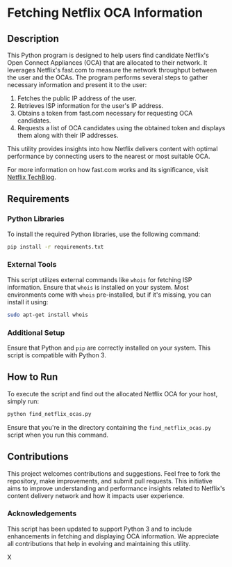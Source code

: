 # Fetching Netflix OCA Information

## Description
This Python program is designed to help users find candidate Netflix's Open Connect Appliances (OCA) that are allocated to their network. It leverages Netflix's fast.com to measure the network throughput between the user and the OCAs. The program performs several steps to gather necessary information and present it to the user:

1. Fetches the public IP address of the user.
2. Retrieves ISP information for the user's IP address.
3. Obtains a token from fast.com necessary for requesting OCA candidates.
4. Requests a list of OCA candidates using the obtained token and displays them along with their IP addresses.

This utility provides insights into how Netflix delivers content with optimal performance by connecting users to the nearest or most suitable OCA.

For more information on how fast.com works and its significance, visit [Netflix TechBlog](https://medium.com/netflix-techblog/building-fast-com-4857fe0f8adb).

## Requirements

### Python Libraries
To install the required Python libraries, use the following command:

```sh
pip install -r requirements.txt
```

### External Tools
This script utilizes external commands like `whois` for fetching ISP information. Ensure that `whois` is installed on your system. Most environments come with `whois` pre-installed, but if it's missing, you can install it using:

```sh
sudo apt-get install whois
```

### Additional Setup
Ensure that Python and `pip` are correctly installed on your system. This script is compatible with Python 3.

## How to Run

To execute the script and find out the allocated Netflix OCA for your host, simply run:

```sh
python find_netflix_ocas.py
```

Ensure that you're in the directory containing the `find_netflix_ocas.py` script when you run this command.

## Contributions

This project welcomes contributions and suggestions. Feel free to fork the repository, make improvements, and submit pull requests. This initiative aims to improve understanding and performance insights related to Netflix's content delivery network and how it impacts user experience.

### Acknowledgements

This script has been updated to support Python 3 and to include enhancements in fetching and displaying OCA information. We appreciate all contributions that help in evolving and maintaining this utility.

X